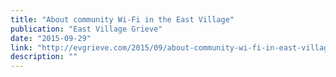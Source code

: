 ```yaml
---
title: "About community Wi-Fi in the East Village"
publication: "East Village Grieve"
date: "2015-09-29"
link: "http://evgrieve.com/2015/09/about-community-wi-fi-in-east-village.html"
description: ""
---
```

